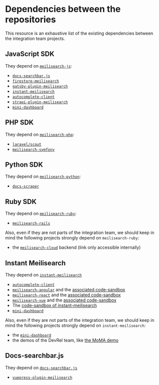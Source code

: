 # Dependencies between the repositories

This resource is an exhaustive list of the existing dependencies between the integration team projects.

## JavaScript SDK

They depend on [`meilisearch-js`](https://github.com/meilisearch/meilisearch-js):
- [`docs-searchbar.js`](https://github.com/meilisearch/docs-searchbar.js)
- [`firestore-meilisearch`](https://github.com/meilisearch/firestore-meilisearch/)
- [`gatsby-plugin-meilisearch`](https://github.com/meilisearch/gatsby-plugin-meilisearch/)
- [`instant-meilisearch`](https://github.com/meilisearch/meilisearch-js-plugins/tree/main/packages/instant-meilisearch)
- [`autocomplete-client`](https://github.com/meilisearch/meilisearch-js-plugins/tree/main/packages/autocomplete-client)
- [`strapi-plugin-meilisearch`](https://github.com/meilisearch/strapi-plugin-meilisearch/)
- [`mini-dashboard`](https://github.com/meilisearch/mini-dashboard/)

## PHP SDK

They depend on [`meilisearch-php`](https://github.com/meilisearch/meilisearch-php):
- [`laravel/scout`](https://github.com/laravel/scout)
- [`meilisearch-symfony`](https://github.com/meilisearch/meilisearch-symfony/)

## Python SDK

They depend on [`meilisearch-python`](https://github.com/meilisearch/meilisearch-python):
- [`docs-scraper`](https://github.com/meilisearch/docs-scraper/)

## Ruby SDK

They depend on [`meilisearch-ruby`](https://github.com/meilisearch/meilisearch-ruby):
- [`meilisearch-rails`](https://github.com/meilisearch/meilisearch-rails/)

Also, even if they are not parts of the integration team, we should keep in mind the following projects strongly depend on `meilisearch-ruby`:
- the [`meilisearch-cloud`](https://github.com/meilisearch/meilisearch-cloud) backend (link only accessible internally)

## Instant Meilisearch

They depend on [`instant-meilisearch`](https://github.com/meilisearch/meilisearch-js-plugins/tree/main/packages/instant-meilisearch)
- [`autocomplete-client`](https://github.com/meilisearch/meilisearch-js-plugins/tree/main/packages/autocomplete-client)
- [`meilisearch-angular`](https://github.com/meilisearch/meilisearch-angular/) and the [associated code-sandbox](https://codesandbox.io/s/im-angularis-7xipe?file=/src/app/app.component.ts)
- [`meilisearch-react`](https://github.com/meilisearch/meilisearch-react/) and the [associated code-sandbox](https://codesandbox.io/s/ms-react-is-sh9ud?fontsize=14&hidenavigation=1&theme=dark)
- [`meilisearch-vue`](https://github.com/meilisearch/meilisearch-vue/) and the [associated code-sandbox](https://codesandbox.io/s/ms-vue-is-1d6bi?fontsize=14&hidenavigation=1&theme=dark)
- The [code-sandbox of instant-meilisearch](https://codesandbox.io/s/ms-is-mese9?fontsize=14&hidenavigation=1&theme=dark)
- [`mini-dashboard`](https://github.com/meilisearch/mini-dashboard/)

Also, even if they are not parts of the integration team, we should keep in mind the following projects strongly depend on `instant-meilisearch`:
- the [`mini-dashboard`](https://github.com/meilisearch/mini-dashboard)
- the demos of the DevRel team, like [the MoMA demo](https://github.com/meilisearch/demo-MoMA)

## Docs-searchbar.js

They depend on [`docs-searchbar.js`](https://github.com/meilisearch/docs-searchbar.js)
- [`vuepress-plugin-meilisearch`](https://github.com/meilisearch/vuepress-plugin-meilisearch/)
